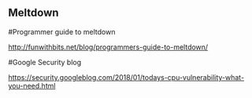 ## Meltdown

#Programmer guide to meltdown

http://funwithbits.net/blog/programmers-guide-to-meltdown/

#Google Security blog

https://security.googleblog.com/2018/01/todays-cpu-vulnerability-what-you-need.html
